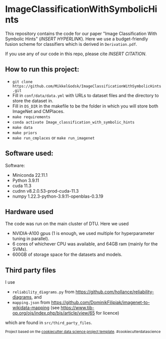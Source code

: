 ImageClassificationWithSymbolicHints
==============================

This repository contains the code for our paper "Image Classification With Symbolic Hints" (*INSERT HYPERLINK*). Here we use a budget-friendly fusion scheme for classifiers which is derived in `Derivation.pdf`.

If you use any of our code in this repo, please cite *INSERT CITATION*.

## How to run this project:
- `git clone https://github.com/MikkelGodsk/ImageClassificationWithSymbolicHints.git`
- Fill in `conf/data/data.yml` with URLs to dataset files and the directory to store the dataset in.
- Fill in `DS_DIR` in the makefile to be the folder in which you will store both ImageNet and CMPlaces.
- `make requirements`
- `conda activate Image_classification_with_symbolic_hints`
- `make data`
- `make priors`
- `make run_cmplaces` or `make run_imagenet`

## Software used:
Software:
- Miniconda 22.11.1
- Python 3.9.11
- cuda 11.3
- cudnn v8.2.0.53-prod-cuda-11.3
- numpy 1.22.3-python-3.9.11-openblas-0.3.19

## Hardware used
The code was run on the main cluster of DTU. Here we used
- NVIDIA-A100 gpus (1 is enough, we used multiple for hyperparameter tuning in parallel). 
- 6 cores of whichever CPU was available, and 64GB ram (mainly for the SVMs).
- 600GB of storage space for the datasets and models.

## Third party files
I use 
- `reliability_diagrams.py` from https://github.com/hollance/reliability-diagrams, and 
- `mapping.json` from https://github.com/DominikFilipiak/imagenet-to-wikidata-mapping (see https://www.tib-op.org/ojs/index.php/bis/article/view/65 for licence)

which are found in `src/third_party_files`.

<p><small>Project based on the <a target="_blank" href="https://drivendata.github.io/cookiecutter-data-science/">cookiecutter data science project template</a>. #cookiecutterdatascience</small></p>
